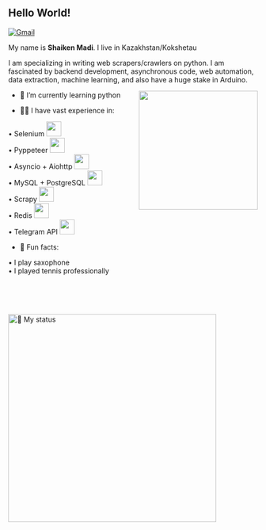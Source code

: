 ## Hello World!

[![Gmail](https://img.shields.io/badge/-Gmail-c14438?style=flat&logo=Gmail&logoColor=white)](mailto:khovansky99@gmail.com)


My name is **Shaiken Madi**. I live in Kazakhstan/Kokshetau

I am specializing in writing web scrapers/crawlers on python. I am fascinated by backend development, asynchronous code, web automation, data extraction, machine learning, and also have a huge stake in Arduino.

<img align= "right" width= "240" src= "https://pa1.narvii.com/6580/8098c6e9207376889eeb0532d9f5a0723c4d73f5_hq.gif"/>


- 🐍 I’m currently learning python

- 👨‍💻 I have vast experience in:

• Selenium <img height="30" src="https://selenium-python.readthedocs.io/_static/logo.png" > <br />
• Pyppeteer <img height="30" src="https://miro.medium.com/max/1600/1*9BG6g9a_2wGwAJVs5aAofg.png" ><br />
• Asyncio + Aiohttp <img height="30" src="https://docs.aiohttp.org/en/stable/_static/aiohttp-icon-128x128.png"><br />
• MySQL + PostgreSQL <img height="30" src="https://img1.pnghut.com/5/20/13/z8Ef2bGSzE/mysql-cluster-text-computer-servers-area-logo.jpg"><br />
• Scrapy <img height="30" src="https://www.cryt.ie/wp-content/uploads/2020/03/scrapy.png"><br />
• Redis <img height="30" src="https://upload.wikimedia.org/wikipedia/commons/6/6b/Redis_Logo.svg"> <br />
• Telegram API <img height="30" src="https://upload.wikimedia.org/wikipedia/commons/thumb/8/83/Telegram_2019_Logo.svg/1200px-Telegram_2019_Logo.svg.png"> <br />
 
- 👀 Fun facts:

• I play saxophone <br />
• I played tennis professionally <br />

<br /><br /><br />

<img title="📖 My status" heigth="320" width="420" src="https://github-readme-stats.vercel.app/api?username=Madi-S&hide=issues&count_private=true&icon_color=871486&title_color=000000&bg_color=ffffff&show_icons=true)"/>

